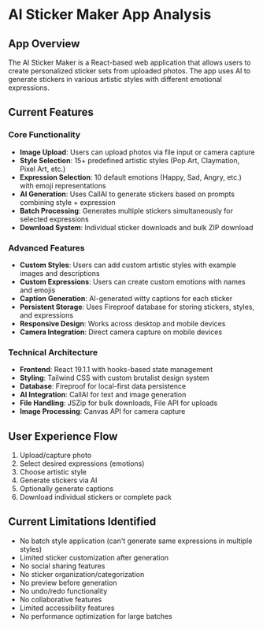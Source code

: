 # AI Sticker Maker App Analysis

## App Overview
The AI Sticker Maker is a React-based web application that allows users to create personalized sticker sets from uploaded photos. The app uses AI to generate stickers in various artistic styles with different emotional expressions.

## Current Features

### Core Functionality
- **Image Upload**: Users can upload photos via file input or camera capture
- **Style Selection**: 15+ predefined artistic styles (Pop Art, Claymation, Pixel Art, etc.)
- **Expression Selection**: 10 default emotions (Happy, Sad, Angry, etc.) with emoji representations
- **AI Generation**: Uses CallAI to generate stickers based on prompts combining style + expression
- **Batch Processing**: Generates multiple stickers simultaneously for selected expressions
- **Download System**: Individual sticker downloads and bulk ZIP download

### Advanced Features
- **Custom Styles**: Users can add custom artistic styles with example images and descriptions
- **Custom Expressions**: Users can create custom emotions with names and emojis
- **Caption Generation**: AI-generated witty captions for each sticker
- **Persistent Storage**: Uses Fireproof database for storing stickers, styles, and expressions
- **Responsive Design**: Works across desktop and mobile devices
- **Camera Integration**: Direct camera capture on mobile devices

### Technical Architecture
- **Frontend**: React 19.1.1 with hooks-based state management
- **Styling**: Tailwind CSS with custom brutalist design system
- **Database**: Fireproof for local-first data persistence
- **AI Integration**: CallAI for text and image generation
- **File Handling**: JSZip for bulk downloads, File API for uploads
- **Image Processing**: Canvas API for camera capture

## User Experience Flow
1. Upload/capture photo
2. Select desired expressions (emotions)
3. Choose artistic style
4. Generate stickers via AI
5. Optionally generate captions
6. Download individual stickers or complete pack

## Current Limitations Identified
- No batch style application (can't generate same expressions in multiple styles)
- Limited sticker customization after generation
- No social sharing features
- No sticker organization/categorization
- No preview before generation
- No undo/redo functionality
- No collaborative features
- Limited accessibility features
- No performance optimization for large batches
